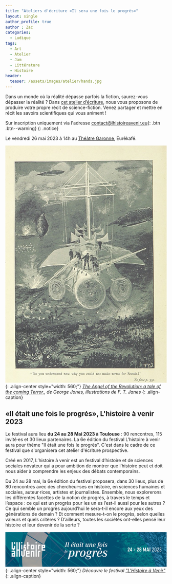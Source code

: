 ```yaml
---
title: "Ateliers d'écriture «Il sera une fois le progrès»"
layout: single
author_profile: true
author : Zac
categories:
  - Ludique 
tags:
  - Art 
  - Atelier 
  - Jam
  - Littérature
  - Histoire
header:
  teaser: /assets/images/atelier/hands.jpg
---
```


Dans un monde où la réalité dépasse parfois la fiction, saurez-vous dépasser la réalité ? Dans [cet atelier d’écriture](https://lhistoireavenir.eu/evt/410/), nous vous proposons de produire votre propre récit de science-fiction. Venez partager et mettre en récit les savoirs scientifiques qui vous animent !

Sur inscription uniquement via l'adresse [contact@lhistoireavenir.eu](mailto:contact@lhistoireavenir.eu){: .btn .btn--warning}
{: .notice} 
 
Le vendredi 26 mai 2023 à 14h au [Théâtre Garonne](https://www.theatregaronne.com/), Eurêkafé. 

![styled-image](/assets/images/atelier/The_Angel_of_the_Revolution.jpg "AngelOfRevolution"){: .align-center style="width: 560;"}
*[The Angel of the Revolution: a tale of the coming Terror.](http://access.bl.uk/item/pdf/lsidyv3a8ce1e3), de George Jones, illustrations de F. T. Janes*
{: .align-caption}

## «Il était une fois le progrés», L'histoire à venir 2023

Le festival aura lieu **du 24 au 28 Mai 2023 à Toulouse** : 90 rencontres, 115 invité·es et 30 lieux partenaires. La 6e édition du festival L'histoire à venir aura pour thème "Il était une fois le progrès". C'est dans le cadre de ce festival que s'organisera cet atelier d'écriture prospective.

Créé en 2017, L’histoire à venir est un festival d’histoire et de sciences sociales novateur qui a pour ambition de montrer que l’histoire peut et doit nous aider à comprendre les enjeux des débats contemporains.

Du 24 au 28 mai, la 6e édition du festival proposera, dans 30 lieux, plus de 80 rencontres avec des chercheur·ses en histoire, en sciences humaines et sociales, auteur·rices, artistes et journalistes. Ensemble, nous explorerons les différentes facettes de la notion de progrès, à travers le temps et l’espace : ce qui est un progrès pour les un·es l’est-il aussi pour les autres ? Ce qui semble un progrès aujourd’hui le sera-t-il encore aux yeux des générations de demain ? Et comment mesure-t-on le progrès, selon quelles valeurs et quels critères ? D’ailleurs, toutes les sociétés ont-elles pensé leur histoire et leur devenir de la sorte ?

[![styled-image](/assets/images/atelier/bandeau_2023.jpg "LHistoireAVenir")](https://lhistoireavenir.eu/){: .align-center style="width: 560;"}
*Découvre le festival ["L'Histoire à Venir"](https://lhistoireavenir.eu/)*
{: .align-caption}




